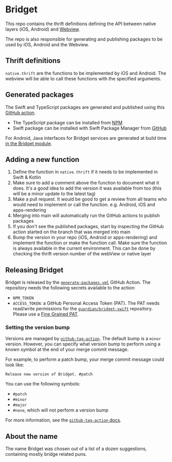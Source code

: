 # Bridget
This repo contains the thrift definitions defining the API between native layers (iOS, Android) and [Webview](https://github.com/guardian/dotcom-rendering/tree/main/apps-rendering).

The repo is also responsible for generating and publishing packages to be used by iOS, Android and the Webview.

## Thrift definitions
`native.thrift` are the functions to be implemented by iOS and Android. The webview will be able to call these functions with the specified arguments.

## Generated packages
The Swift and TypeScript packages are generated and published using this [GitHub action](.github/workflows/generate-packages.yml).

- The TypeScript package can be installed from [NPM](https://www.npmjs.com/package/@guardian/bridget)
- Swift package can be installed with Swift Package Manager from [GitHub](https://github.com/guardian/mobile-apps-thrift-swift)

For Android, Java interfaces for Bridget services are generated at build time [in the Bridget module](https://github.com/guardian/android-news-app/blob/ffe36dbeb4a6c75709dba526a9b0e707a8f982a5/bridget/build.gradle.kts#L24-L31).


## Adding a new function
1. Define the function in `native.thrift` if it needs to be implemented in Swift & Kotlin
2. Make sure to add a comment above the function to document what it does. It's a good idea to add the version it was available from too (this will be a minor update to the latest tag)
3. Make a pull request. It would be good to get a review from all teams who would need to implement or call the function. e.g. Android, iOS and apps-rendering
4. Merging into main will automatically run the GitHub actions to publish packages
5. If you don't see the published packages, start by inspecting the GitHub action started on the branch that was merged into main
6. Bump the version in your repo (iOS, Android or apps-rendering) and implement the function or make the function call. Make sure the function is always available in the current environment. This can be done by checking the thrift version number of the webView or native layer

## Releasing Bridget

Bridget is released by the [`generate-packages.yml`](.github/workflows/generate-packages.yml) GitHub Action. The repository needs the following secrets available to the action:

- `NPM_TOKEN`
- `ACCESS_TOKEN`: a GitHub Personal Access Token (PAT). The PAT needs read/write permissions for the [`guardian/bridget-swift`](https://github.com/guardian/bridget-swift) repository. Please use a [Fine Grained PAT](https://github.blog/2022-10-18-introducing-fine-grained-personal-access-tokens-for-github/).

### Setting the version bump

Versions are managed by [`github-tag-action`](https://github.com/anothrNick/github-tag-action). The default bump is a `minor` version. However, you can specify what version bump to perform using a known symbol at the end of your merge commit message.

For example, to perform a patch bump, your merge commit message could look like:

```
Release new version of Bridget. #patch
```

You can use the following symbols:

- `#patch`
- `#minor`
- `#major`
- `#none`, which will not perform a version bump

For more information, see the [`github-tag-action` docs](https://github.com/anothrNick/github-tag-action#bumping).

## About the name
The name Bridget was chosen out of a list of a dozen suggestions, containing mostly bridge related puns.
